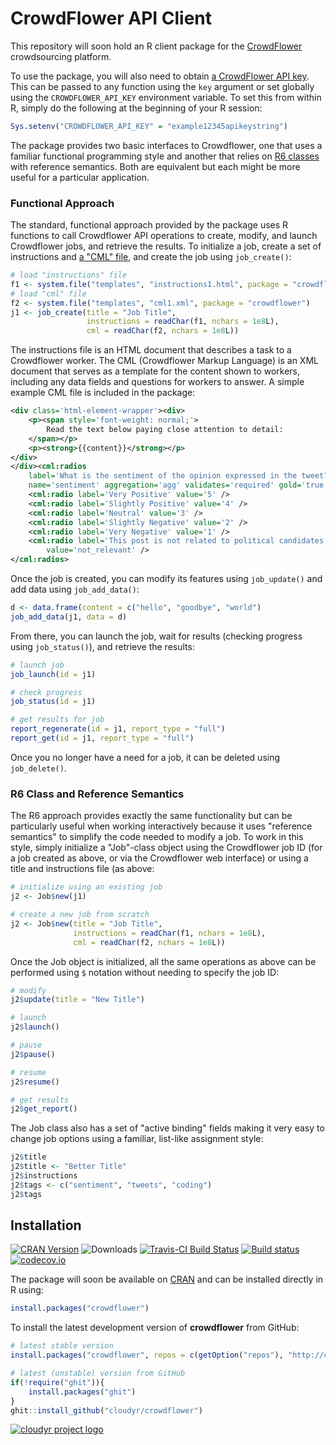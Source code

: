 # CrowdFlower API Client #

This repository will soon hold an R client package for the [CrowdFlower](http://www.crowdflower.com/) crowdsourcing platform.

To use the package, you will also need to obtain [a CrowdFlower API key](https://success.crowdflower.com/hc/en-us/articles/202703445-CrowdFlower-API-Integrating-with-the-API#api_key). This can be passed to any function using the `key` argument or set globally using the `CROWDFLOWER_API_KEY` environment variable. To set this from within R, simply do the following at the beginning of your R session:

```R
Sys.setenv("CROWDFLOWER_API_KEY" = "example12345apikeystring")
```

The package provides two basic interfaces to Crowdflower, one that uses a familiar functional programming style and another that relies on [R6 classes](https://cran.r-project.org/package=R6) with reference semantics. Both are equivalent but each might be more useful for a particular application.

### Functional Approach

The standard, functional approach provided by the package uses R functions to call Crowdflower API operations to create, modify, and launch Crowdflower jobs, and retrieve the results. To initialize a job, create a set of instructions and [a "CML" file](https://success.crowdflower.com/hc/en-us/articles/202817989-CML-CrowdFlower-Markup-Language-Overview), and create the job using `job_create()`:


```R
# load "instructions" file
f1 <- system.file("templates", "instructions1.html", package = "crowdflower")
# load "cml" file
f2 <- system.file("templates", "cml1.xml", package = "crowdflower")
j1 <- job_create(title = "Job Title", 
                 instructions = readChar(f1, nchars = 1e8L),
                 cml = readChar(f2, nchars = 1e8L))
```

The instructions file is an HTML document that describes a task to a Crowdflower worker. The CML (Crowdflower Markup Language) is an XML document that serves as a template for the content shown to workers, including any data fields and questions for workers to answer. A simple example CML file is included in the package:

```xml
<div class='html-element-wrapper'><div>
    <p><span style='font-weight: normal;'>
        Read the text below paying close attention to detail:
    </span></p>
    <p><strong>{{content}}</strong></p>
</div>
</div><cml:radios 
    label='What is the sentiment of the opinion expressed in the tweet?' 
    name='sentiment' aggregation='agg' validates='required' gold='true'>
    <cml:radio label='Very Positive' value='5' />
    <cml:radio label='Slightly Positive' value='4' />
    <cml:radio label='Neutral' value='3' />
    <cml:radio label='Slightly Negative' value='2' />
    <cml:radio label='Very Negative' value='1' />
    <cml:radio label='This post is not related to political candidates' 
        value='not_relevant' />
</cml:radios>
```

Once the job is created, you can modify its features using `job_update()` and add data using `job_add_data()`:

```R
d <- data.frame(content = c("hello", "goodbye", "world")
job_add_data(j1, data = d)
```

From there, you can launch the job, wait for results (checking progress using `job_status()`), and retrieve the results:


```R
# launch job
job_launch(id = j1)

# check progress
job_status(id = j1)

# get results for job
report_regenerate(id = j1, report_type = "full")
report_get(id = j1, report_type = "full")
```

Once you no longer have a need for a job, it can be deleted using `job_delete()`.


### R6 Class and Reference Semantics

The R6 approach provides exactly the same functionality but can be particularly useful when working interactively because it uses "reference semantics" to simplify the code needed to modify a job. To work in this style, simply initialize a "Job"-class object using the Crowdflower job ID (for a job created as above, or via the Crowdflower web interface) or using a title and instructions file (as above:


```R
# initialize using an existing job
j2 <- Job$new(j1)

# create a new job from scratch
j2 <- Job$new(title = "Job Title", 
              instructions = readChar(f1, nchars = 1e8L),
              cml = readChar(f2, nchars = 1e8L))
```

Once the Job object is initialized, all the same operations as above can be performed using `$` notation without needing to specify the job ID:

```R
# modify
j2$update(title = "New Title")

# launch
j2$launch()

# pause
j2$pause()

# resume
j2$resume()

# get results
j2$get_report()
```

The Job class also has a set of "active binding" fields making it very easy to change job options using a familiar, list-like assignment style:

```R
j2$title
j2$title <- "Better Title"
j2$instructions
j2$tags <- c("sentiment", "tweets", "coding")
j2$tags
```




## Installation ##

[![CRAN Version](http://www.r-pkg.org/badges/version/crowdflower)](http://cran.r-project.org/package=crowdflower)
![Downloads](http://cranlogs.r-pkg.org/badges/crowdflower)
[![Travis-CI Build Status](https://travis-ci.org/cloudyr/crowdflower.png?branch=master)](https://travis-ci.org/cloudyr/crowdflower)
[![Build status](https://ci.appveyor.com/api/projects/status/3lwggwiv9xkhhb3p?svg=true)](https://ci.appveyor.com/project/leeper/crowdflower)
[![codecov.io](http://codecov.io/github/cloudyr/crowdflower/coverage.svg?branch=master)](http://codecov.io/github/cloudyr/crowdflower?branch=master)

The package will soon be available on [CRAN](http://cran.r-project.org/web/packages/crowdflower/) and can be installed directly in R using:

```R
install.packages("crowdflower")
```

To install the latest development version of **crowdflower** from GitHub:

```R
# latest stable version
install.packages("crowdflower", repos = c(getOption("repos"), "http://cloudyr.github.io/drat"))

# latest (unstable) version from GitHub
if(!require("ghit")){
    install.packages("ghit")
}
ghit::install_github("cloudyr/crowdflower")
```

[![cloudyr project logo](http://i.imgur.com/JHS98Y7.png)](https://github.com/cloudyr)
